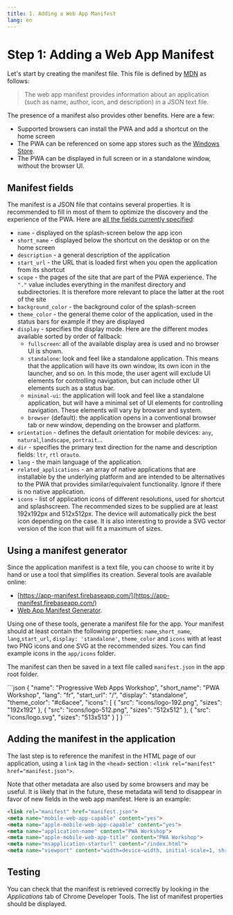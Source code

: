 ```yaml
---
title: 1. Adding a Web App Manifest
lang: en
---
```


# Step 1: Adding a Web App Manifest

Let's start by creating the manifest file. This file is defined by [MDN](https://developer.mozilla.org/en-US/docs/Web/Manifest) as follows:

> The web app manifest provides information about an application (such as name, author, icon, and description) in a JSON text file.

The presence of a manifest also provides other benefits. Here are a few:

- Supported browsers can install the PWA and add a shortcut on the home screen
- The PWA can be referenced on some app stores such as the [Windows Store](https://docs.microsoft.com/en-us/microsoft-edge/progressive-web-apps).
- The PWA can be displayed in full screen or in a standalone window, without the browser UI.

## Manifest fields

The manifest is a JSON file that contains several properties. It is recommended to fill in most of them to optimize the discovery and the experience of the PWA. Here are [all the fields currently specified](https://developer.mozilla.org/en/docs/Web/Manifest):

- `name` - displayed on the splash-screen below the app icon
- `short_name` - displayed below the shortcut on the desktop or on the home screen
- `description` - a general description of the application
- `start_url` - the URL that is loaded first when you open the application from its shortcut
- `scope` - the pages of the site that are part of the PWA experience. The `"."` value includes everything in the manifest directory and subdirectories. It is therefore more relevant to place the latter at the root of the site
- `background_color` - the background color of the splash-screen
- `theme_color` - the general theme color of the application, used in the status bars for example if they are displayed
- `display` - specifies the display mode. Here are the different modes available sorted by order of fallback:
  - `fullscreen`: all of the available display area is used and no browser UI is shown.
  - `standalone`: look and feel like a standalone application. This means that the application will have its own window, its own icon in the launcher, and so on. In this mode, the user agent will exclude UI elements for controlling navigation, but can include other UI elements such as a status bar.
  - `minimal-ui`: the application will look and feel like a standalone application, but will have a minimal set of UI elements for controlling navigation. These elements will vary by browser and system.
  - `browser` (default): the application opens in a conventional browser tab or new window, depending on the browser and platform.
- `orientation` - defines the default orientation for mobile devices: `any`, `natural`,`landscape`, `portrait`...
- `dir` - specifies the primary text direction for the name and description fields: `ltr`, `rtl` or`auto`.
- `lang` - the main language of the application.
- `related_applications` - an array of native applications that are installable by the underlying platform and are intended to be alternatives to the PWA that provides similar/equivalent functionality. Ignore if there is no native application.
- `icons` - list of application icons of different resolutions, used for shortcut and splashscreen. The recommended sizes to be supplied are at least 192x192px and 512x512px. The device will automatically pick the best icon depending on the case. It is also interesting to provide a SVG vector version of the icon that will fit a maximum of sizes.

## Using a manifest generator

Since the application manifest is a text file, you can choose to write it by hand or use a tool that simplifies its creation. Several tools are available online:

- [https://app-manifest.firebaseapp.com/](https://app-manifest.firebaseapp.com/)
- [Web App Manifest Generator](https://tomitm.github.io/appmanifest/).

Using one of these tools, generate a manifest file for the app. Your manifest should at least contain the following properties: `name`,`short_name`, `lang`,`start_url`, `display: 'standalone'`, `theme_color` and `icons` with at least two PNG icons and one SVG at the recommended sizes. You can find example icons in the `app/icons` folder.

The manifest can then be saved in a text file called `manifest.json` in the app root folder.

<Solution>
```json
{
  "name": "Progressive Web Apps Workshop",
  "short_name": "PWA Workshop",
  "lang": "fr",
  "start_url": "/",
  "display": "standalone",
  "theme_color": "#c6acee",
  "icons": [
    {
      "src": "icons/logo-192.png",
      "sizes": "192x192"
    },
    {
      "src": "icons/logo-512.png",
      "sizes": "512x512"
    },
    {
      "src": "icons/logo.svg",
      "sizes": "513x513"
    }
  ]
}
```
</Solution>

## Adding the manifest in the application

The last step is to reference the manifest in the HTML page of our application, using a `link` tag  in the `<head>` section : `<link rel="manifest" href="manifest.json">`.

Note that other metadata are also used by some browsers and may be useful. It is likely that in the future, these metadata will tend to disappear in favor of new fields in the web app manifest. Here is an example:

```html
<link rel="manifest" href="manifest.json">
<meta name="mobile-web-app-capable" content="yes">
<meta name="apple-mobile-web-app-capable" content="yes">
<meta name="application-name" content="PWA Workshop">
<meta name="apple-mobile-web-app-title" content="PWA Workshop">
<meta name="msapplication-starturl" content="/index.html">
<meta name="viewport" content="width=device-width, initial-scale=1, shrink-to-fit=no">
```

## Testing

You can check that the manifest is retrieved correctly by looking in the _Applications_ tab of Chrome Developer Tools. The list of manifest properties should be displayed.
